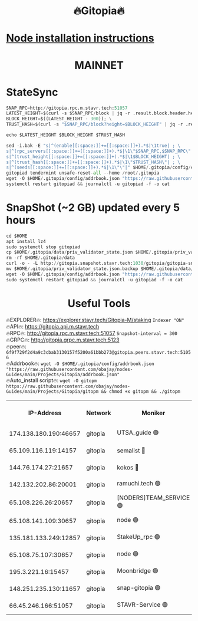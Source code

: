 <h1 align="center"> 🔥Gitopia🔥</h1>

[Node installation instructions](https://github.com/obajay/nodes-Guides/tree/main/Projects/Gitopia)
=

<h1 align="center"> MAINNET</h1>

# StateSync
```python
SNAP_RPC=http://gitopia.rpc.m.stavr.tech:51057
LATEST_HEIGHT=$(curl -s $SNAP_RPC/block | jq -r .result.block.header.height); \
BLOCK_HEIGHT=$((LATEST_HEIGHT - 300)); \
TRUST_HASH=$(curl -s "$SNAP_RPC/block?height=$BLOCK_HEIGHT" | jq -r .result.block_id.hash)

echo $LATEST_HEIGHT $BLOCK_HEIGHT $TRUST_HASH

sed -i.bak -E "s|^(enable[[:space:]]+=[[:space:]]+).*$|\1true| ; \
s|^(rpc_servers[[:space:]]+=[[:space:]]+).*$|\1\"$SNAP_RPC,$SNAP_RPC\"| ; \
s|^(trust_height[[:space:]]+=[[:space:]]+).*$|\1$BLOCK_HEIGHT| ; \
s|^(trust_hash[[:space:]]+=[[:space:]]+).*$|\1\"$TRUST_HASH\"| ; \
s|^(seeds[[:space:]]+=[[:space:]]+).*$|\1\"\"|" $HOME/.gitopia/config/config.toml
gitopiad tendermint unsafe-reset-all --home /root/.gitopia
wget -O $HOME/.gitopia/config/addrbook.json "https://raw.githubusercontent.com/obajay/nodes-Guides/main/Projects/Gitopia/addrbook.json"
systemctl restart gitopiad && journalctl -u gitopiad -f -o cat
```
# SnapShot (~2 GB) updated every 5 hours
```python
cd $HOME
apt install lz4
sudo systemctl stop gitopiad
cp $HOME/.gitopia/data/priv_validator_state.json $HOME/.gitopia/priv_validator_state.json.backup
rm -rf $HOME/.gitopia/data
curl -o - -L http://gitopia.snapshot.stavr.tech:1030/gitopia/gitopia-snap.tar.lz4 | lz4 -c -d - | tar -x -C $HOME/.gitopia --strip-components 2
mv $HOME/.gitopia/priv_validator_state.json.backup $HOME/.gitopia/data/priv_validator_state.json
wget -O $HOME/.gitopia/config/addrbook.json "https://raw.githubusercontent.com/obajay/nodes-Guides/main/Projects/Gitopia/addrbook.json"
sudo systemctl restart gitopiad && journalctl -u gitopiad -f -o cat
```
 <h1 align="center"> Useful Tools</h1>

🔥EXPLORER🔥:      https://explorer.stavr.tech/Gitopia-M/staking  `Indexer "ON"` \
🔥API🔥: 			 		 https://gitopia.api.m.stavr.tech \
🔥RPC🔥:           http://gitopia.rpc.m.stavr.tech:51057              `Snapshot-interval = 300` \
🔥GRPC🔥:          http://gitopia.grpc.m.stavr.tech:5123 \
🔥peer🔥:					 `6f9f729f2d4a9c3cbab3130157f5200a61bbb273@gitopia.peers.stavr.tech:51056` \
🔥Addrbook🔥:    ```wget -O $HOME/.gitopia/config/addrbook.json "https://raw.githubusercontent.com/obajay/nodes-Guides/main/Projects/Gitopia/addrbook.json"``` \
🔥Auto_install script🔥: ```wget -O gitopm https://raw.githubusercontent.com/obajay/nodes-Guides/main/Projects/Gitopia/gitopm && chmod +x gitopm && ./gitopm```


<table><tr><th>IP-Address</th><th>Network</th><th>Moniker</th><th>Latest Block Height</th><th>Earliest Block Height</th><th>Catching Up</th><th>Voting Power</th><th>Scan Time</th></tr><tr><td>174.138.180.190:46657</td><td>gitopia</td><td>UTSA_guide 🟢</td><td>9648285</td><td>6071990</td><td>False</td><td>0</td><td>2023-11-25T10:47:53.555770679UTC</td></tr><tr><td>65.109.116.119:14157</td><td>gitopia</td><td>semalist 🔴</td><td>9648288</td><td>6071990</td><td>False</td><td>428538</td><td>2023-11-25T10:47:58.540640330UTC</td></tr><tr><td>144.76.174.27:21657</td><td>gitopia</td><td>kokos 🔴</td><td>9648304</td><td>6071990</td><td>False</td><td>936373</td><td>2023-11-25T10:48:24.895526066UTC</td></tr><tr><td>142.132.202.86:20001</td><td>gitopia</td><td>ramuchi.tech 🟢</td><td>9648302</td><td>6548337</td><td>False</td><td>0</td><td>2023-11-25T10:48:22.243943897UTC</td></tr><tr><td>65.108.226.26:20657</td><td>gitopia</td><td>[NODERS]TEAM_SERVICE 🟢</td><td>9648317</td><td>6846001</td><td>False</td><td>0</td><td>2023-11-25T10:48:46.002685075UTC</td></tr><tr><td>65.108.141.109:30657</td><td>gitopia</td><td>node 🟢</td><td>9648302</td><td>6931333</td><td>False</td><td>0</td><td>2023-11-25T10:48:21.744893885UTC</td></tr><tr><td>135.181.133.249:12857</td><td>gitopia</td><td>StakeUp_rpc 🟢</td><td>9648302</td><td>8010001</td><td>False</td><td>0</td><td>2023-11-25T10:48:22.581613205UTC</td></tr><tr><td>65.108.75.107:30657</td><td>gitopia</td><td>node 🟢</td><td>9648312</td><td>8802845</td><td>False</td><td>0</td><td>2023-11-25T10:48:37.476538429UTC</td></tr><tr><td>195.3.221.16:15457</td><td>gitopia</td><td>Moonbridge 🟢</td><td>9648290</td><td>9388094</td><td>False</td><td>0</td><td>2023-11-25T10:48:00.960743467UTC</td></tr><tr><td>148.251.235.130:11657</td><td>gitopia</td><td>snap-gitopia 🟢</td><td>9648302</td><td>9516001</td><td>False</td><td>0</td><td>2023-11-25T10:48:21.996503574UTC</td></tr><tr><td>66.45.246.166:51057</td><td>gitopia</td><td>STAVR-Service 🟢</td><td>9648288</td><td>9643501</td><td>False</td><td>0</td><td>2023-11-25T10:47:58.205369319UTC</td></tr></table>